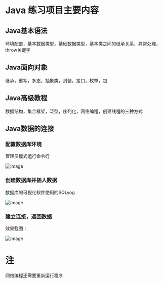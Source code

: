 # Java 练习项目主要内容
## Java基本语法
环境配置，基本数据类型，基础数据类型，基本类之间的继承关系，异常处理，throw关键字
## Java面向对象
继承，重写，多态，抽象类，封装，接口，枚举，包
## Java高级教程
数据结构，集合框架，泛型，序列化，网络编程，创建线程的三种方式
## Java数据的连接
### 配置数据库环境
管理员模式运行命令行

![image](https://user-images.githubusercontent.com/39176119/134447537-072aed23-14ac-4887-a2fe-635d4506d8ed.png)

### 创建数据库并插入数据
数据库的可视化软件使用的SQLyog

![image](https://user-images.githubusercontent.com/39176119/134447362-f76f91fd-2598-4567-852c-426f12d25204.png)
### 建立连接，返回数据


效果截图：

![image](https://user-images.githubusercontent.com/39176119/134447011-fddf0854-0ba7-4a1a-8928-1cae7d8eb503.png)
# 注
网络编程还需要重新运行程序
